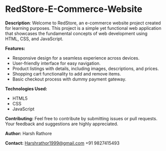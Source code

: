 # RedStore-E-Commerce-Website
**Description**: 
Welcome to RedStore, an e-commerce website project created for learning purposes. This project is a simple yet functional web application that showcases the fundamental concepts of web development using HTML, CSS, and JavaScript.

**Features:**
* Responsive design for a seamless experience across devices.
* User-friendly interface for easy navigation.
* Product listings with details, including images, descriptions, and prices.
* Shopping cart functionality to add and remove items.
* Basic checkout process with dummy payment gateway.


**Technologies Used:**
* HTML5
* CSS
* JavaScript


**Contributing:**
Feel free to contribute by submitting issues or pull requests. Your feedback and suggestions are highly appreciated.

**Author:**
Harsh Rathore

**Contact:**
Harshrathor1999@gmail.com
+91 9827415493
